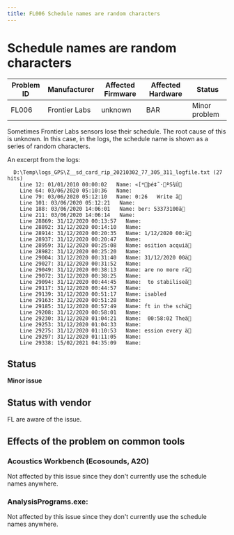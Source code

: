 ```yaml
---
title: FL006 Schedule names are random characters
---
```


# Schedule names are random characters

|Problem ID | Manufacturer | Affected Firmware| Affected Hardware | Status              |
|-----------|--------------|------------------|---------------------|----------------|
|FL006         |Frontier Labs |     unknown | BAR             |   Minor problem     |


Sometimes Frontier Labs sensors lose their schedule.
The root cause of this is unknown.
In this case, in the logs, the schedule name is shown as a series of random characters.

An excerpt from the logs:
```
  D:\Temp\logs_GPS\Z__sd_card_rip_20210302_77_305_311_logfile.txt (27 hits)
	Line 12: 01/01/2010 00:00:02   Name: «[*þé‡˜·ªS¾Ú
	Line 64: 03/06/2020 05:10:36   Name: 
	Line 79: 03/06/2020 05:12:10   Name: 0:26   Write ä
	Line 101: 03/06/2020 05:12:21   Name: 
	Line 188: 03/06/2020 14:06:01   Name: ber: 53373100ä
	Line 211: 03/06/2020 14:06:14   Name: 
	Line 28869: 31/12/2020 00:13:57   Name: 
	Line 28892: 31/12/2020 00:14:10   Name: 
	Line 28914: 31/12/2020 00:20:35   Name: 1/12/2020 00:ä
	Line 28937: 31/12/2020 00:20:47   Name: 
	Line 28959: 31/12/2020 00:25:08   Name: osition acquiä
	Line 28982: 31/12/2020 00:25:20   Name: 
	Line 29004: 31/12/2020 00:31:40   Name: 31/12/2020 00ä
	Line 29027: 31/12/2020 00:31:52   Name: 
	Line 29049: 31/12/2020 00:38:13   Name: are no more rä
	Line 29072: 31/12/2020 00:38:25   Name: 
	Line 29094: 31/12/2020 00:44:45   Name:  to stabiliseä
	Line 29117: 31/12/2020 00:44:57   Name: 
	Line 29139: 31/12/2020 00:51:17   Name: isabled
	Line 29163: 31/12/2020 00:51:28   Name: 
	Line 29185: 31/12/2020 00:57:49   Name: ft in the schä
	Line 29208: 31/12/2020 00:58:01   Name: 
	Line 29230: 31/12/2020 01:04:21   Name:  00:58:02 Theä
	Line 29253: 31/12/2020 01:04:33   Name: 
	Line 29275: 31/12/2020 01:10:53   Name: ession every ä
	Line 29297: 31/12/2020 01:11:05   Name: 
	Line 29338: 15/02/2021 04:35:09   Name: 
```

## Status

**Minor issue**

## Status with vendor

FL are aware of the issue.

## Effects of the problem on common tools

 ### Acoustics Workbench (Ecosounds, A2O)
 Not affected by this issue since they don't currently use the schedule names anywhere.
 ### AnalysisPrograms.exe:
 Not affected by this issue since they don't currently use the schedule names anywhere.
